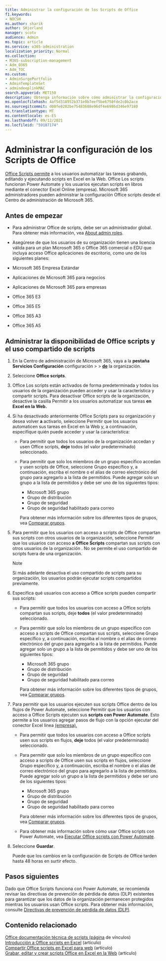 ```yaml
---
title: Administrar la configuración de los Scripts de Office
f1.keywords:
- NOCSH
ms.author: sharik
author: SKjerland
manager: scotv
audience: Admin
ms.topic: article
ms.service: o365-administration
localization_priority: Normal
ms.collection:
- M365-subscription-management
- Adm_O365
- Adm_TOC
ms.custom:
- AdminSurgePortfolio
- AdminTemplateSet
- admindeeplinkMAC
search.appverid: MET150
description: Obtenga información sobre cómo administrar la configuración Office scripts para los usuarios de su organización.
ms.openlocfilehash: 4af5d318552b371e9b7eef5be6750fde2c0b2ace
ms.sourcegitcommit: d08fe0282be75483608e96df4e6986d346e97180
ms.translationtype: MT
ms.contentlocale: es-ES
ms.lasthandoff: 09/12/2021
ms.locfileid: "59187174"
---
```

# <a name="manage-office-scripts-settings"></a>Administrar la configuración de los Scripts de Office

[Office Scripts permite](/office/dev/scripts) a los usuarios automatizar las tareas grabando, editando y ejecutando scripts en Excel en la Web. Office Los scripts funcionan Power Automate y los usuarios ejecutan scripts en libros mediante el conector Excel Online (empresa). Microsoft 365 administradores pueden administrar la configuración Office scripts desde el Centro de administración de Microsoft 365.

## <a name="before-you-begin"></a>Antes de empezar

- Para administrar Office de scripts, debe ser un administrador global. Para obtener más información, vea [About admin roles](../add-users/about-admin-roles.md).

- Asegúrese de que los usuarios de su organización tienen una licencia válida para un plan Microsoft 365 o Office 365 comercial o EDU que incluya acceso Office aplicaciones de escritorio, como uno de los siguientes planes:

- Microsoft 365 Empresa Estándar
- Aplicaciones de Microsoft 365 para negocios
- Aplicaciones de Microsoft 365 para empresas
- Office 365 E3
- Office 365 E5
- Office 365 A3
- Office 365 A5

## <a name="manage-availability-of-office-scripts-and-sharing-of-scripts"></a>Administrar la disponibilidad de Office scripts y el uso compartido de scripts

1. En la Centro de administración de Microsoft 365, vaya a la **pestaña Servicios Configuración** configuración \>  \> **[de](https://go.microsoft.com/fwlink/p/?linkid=2053743)** la organización.

2. Seleccione **Office scripts**.

3. Office Los scripts están activados de forma predeterminada y todos los usuarios de la organización pueden acceder y usar la característica y compartir scripts. Para desactivar Office scripts de la organización, desactive la casilla Permitir a los usuarios automatizar sus tareas **en Excel en la Web.**

4. Si ha desactivado anteriormente Office Scripts para su organización y desea volver **a** activarlo, seleccione Permitir que los usuarios automaticen sus tareas en Excel en la Web y, a continuación, especifique quién puede acceder y usar la característica:

    - Para permitir que todos los usuarios de la organización accedan y usen Office scripts, **deje** todos (el valor predeterminado) seleccionado.

    - Para permitir que solo los miembros de un grupo específico accedan y usen scripts de Office, seleccione Grupo específico y, a continuación, escriba el nombre o el alias de correo electrónico del grupo para agregarlo a la lista de permitidos. Puede agregar solo un grupo a la lista de permitidos y debe ser uno de los siguientes tipos:
        - Microsoft 365 grupo
        - Grupo de distribución
        - Grupo de seguridad
        - Grupo de seguridad habilitado para correo

        Para obtener más información sobre los diferentes tipos de grupos, vea [Comparar grupos](../create-groups/compare-groups.md).

5. Para permitir que los usuarios con acceso a scripts de Office compartan sus scripts con otros usuarios de la organización, seleccione Permitir que los usuarios con acceso **a Office Scripts** compartan sus scripts con otros usuarios de la organización . No se permite el uso compartido de scripts fuera de una organización.

    > [!NOTE]
    > Si más adelante desactiva el uso compartido de scripts para su organización, los usuarios podrán ejecutar scripts compartidos previamente.

6. Especifica qué usuarios con acceso a Office scripts pueden compartir sus scripts:

    - Para permitir que todos los usuarios con acceso a Office scripts compartan sus scripts, deje **todos** (el valor predeterminado) seleccionado.

    - Para permitir que solo los miembros de un grupo específico con acceso a scripts de Office compartan sus scripts, seleccione Grupo específico y, a continuación, escriba el nombre o el alias de correo electrónico del grupo para agregarlo a la lista de permitidos. Puede agregar solo un grupo a la lista de permitidos y debe ser uno de los siguientes tipos:
        - Microsoft 365 grupo
        - Grupo de distribución
        - Grupo de seguridad
        - Grupo de seguridad habilitado para correo

        Para obtener más información sobre los diferentes tipos de grupos, vea [Comparar grupos](../create-groups/compare-groups.md).

7. Para permitir que los usuarios ejecuten sus scripts Office dentro de los flujos de Power Automate, seleccione Permitir que los usuarios con acceso a Office Scripts ejecuten sus **scripts con Power Automate**. Esto permite a los usuarios agregar pasos de flujo con la opción ejecutar del conector Excel línea [(empresa).](/connectors/excelonlinebusiness) 

    - Para permitir que todos los usuarios con acceso a Office scripts usen sus scripts en flujos, **deje** todos (el valor predeterminado) seleccionado.

    - Para permitir que solo los miembros de un grupo específico con acceso a scripts de Office usen sus scripts en flujos, seleccione Grupo específico y, a continuación, escriba el nombre o el alias de correo electrónico del grupo para agregarlo a la lista de permitidos. Puede agregar solo un grupo a la lista de permitidos y debe ser uno de los siguientes tipos:
        - Microsoft 365 grupo
        - Grupo de distribución
        - Grupo de seguridad
        - Grupo de seguridad habilitado para correo

        Para obtener más información sobre los diferentes tipos de grupos, vea [Comparar grupos](../create-groups/compare-groups.md).

    - Para obtener más información sobre cómo usar Office scripts con Power Automate, vea [Ejecutar Office scripts con Power Automate](/office/dev/scripts/develop/power-automate-integration).

8. Seleccione **Guardar**.

    Puede que los cambios en la configuración de Scripts de Office tarden hasta 48 horas en surtir efecto.

## <a name="next-steps"></a>Pasos siguientes

Dado que Office Scripts funciona con Power Automate, se recomienda revisar las directivas de prevención de pérdida de datos (DLP) existentes para garantizar que los datos de la organización permanecen protegidos mientras los usuarios usan Office scripts. Para obtener más información, consulte [Directivas de prevención de pérdida de datos (DLP)](/power-automate/prevent-data-loss).

## <a name="related-content"></a>Contenido relacionado

[Office documentación técnica de scripts (página](/office/dev/scripts/) de vínculos)\
[Introducción a Office scripts en Excel](https://support.microsoft.com/office/9fbe283d-adb8-4f13-a75b-a81c6baf163a) (artículo)\
[Compartir Office scripts en Excel para web](https://support.microsoft.com/office/226eddbc-3a44-4540-acfe-fccda3d1122b) (artículo)\
[Grabar, editar y crear scripts Office en Excel en la Web](/office/dev/scripts/tutorials/excel-tutorial) (artículo)
